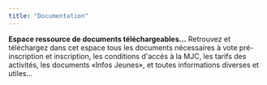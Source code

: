 ```yaml
---
title: "Documentation"
---
```

**Espace ressource de documents téléchargeables...**
Retrouvez et téléchargez dans cet espace tous les documents nécessaires à vote pré-inscription et inscription, les conditions d'accès à la MJC, les tarifs des activités, les documents «Infos Jeunes», et toutes informations diverses et utiles...
